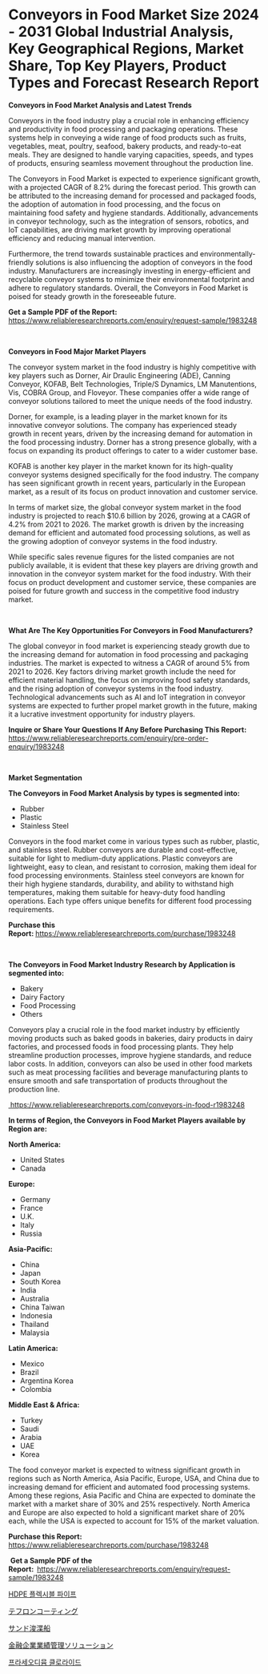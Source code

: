 <p><h1>Conveyors in Food Market Size 2024 - 2031 Global Industrial Analysis, Key Geographical Regions, Market Share, Top Key Players, Product Types and Forecast Research Report</h1></p><p><strong>Conveyors in Food Market Analysis and Latest Trends</strong></p>
<p><p>Conveyors in the food industry play a crucial role in enhancing efficiency and productivity in food processing and packaging operations. These systems help in conveying a wide range of food products such as fruits, vegetables, meat, poultry, seafood, bakery products, and ready-to-eat meals. They are designed to handle varying capacities, speeds, and types of products, ensuring seamless movement throughout the production line.</p><p>The Conveyors in Food Market is expected to experience significant growth, with a projected CAGR of 8.2% during the forecast period. This growth can be attributed to the increasing demand for processed and packaged foods, the adoption of automation in food processing, and the focus on maintaining food safety and hygiene standards. Additionally, advancements in conveyor technology, such as the integration of sensors, robotics, and IoT capabilities, are driving market growth by improving operational efficiency and reducing manual intervention.</p><p>Furthermore, the trend towards sustainable practices and environmentally-friendly solutions is also influencing the adoption of conveyors in the food industry. Manufacturers are increasingly investing in energy-efficient and recyclable conveyor systems to minimize their environmental footprint and adhere to regulatory standards. Overall, the Conveyors in Food Market is poised for steady growth in the foreseeable future.</p></p>
<p><strong>Get a Sample PDF of the Report:&nbsp;</strong> <a href="https://www.reliableresearchreports.com/enquiry/request-sample/1983248">https://www.reliableresearchreports.com/enquiry/request-sample/1983248</a></p>
<p>&nbsp;</p>
<p><strong>Conveyors in Food Major Market Players</strong></p>
<p><p>The conveyor system market in the food industry is highly competitive with key players such as Dorner, Air Draulic Engineering (ADE), Canning Conveyor, KOFAB, Belt Technologies, Triple/S Dynamics, LM Manutentions, Vis, COBRA Group, and Floveyor. These companies offer a wide range of conveyor solutions tailored to meet the unique needs of the food industry.</p><p>Dorner, for example, is a leading player in the market known for its innovative conveyor solutions. The company has experienced steady growth in recent years, driven by the increasing demand for automation in the food processing industry. Dorner has a strong presence globally, with a focus on expanding its product offerings to cater to a wider customer base.</p><p>KOFAB is another key player in the market known for its high-quality conveyor systems designed specifically for the food industry. The company has seen significant growth in recent years, particularly in the European market, as a result of its focus on product innovation and customer service.</p><p>In terms of market size, the global conveyor system market in the food industry is projected to reach $10.6 billion by 2026, growing at a CAGR of 4.2% from 2021 to 2026. The market growth is driven by the increasing demand for efficient and automated food processing solutions, as well as the growing adoption of conveyor systems in the food industry.</p><p>While specific sales revenue figures for the listed companies are not publicly available, it is evident that these key players are driving growth and innovation in the conveyor system market for the food industry. With their focus on product development and customer service, these companies are poised for future growth and success in the competitive food industry market.</p></p>
<p>&nbsp;</p>
<p><strong>What Are The Key Opportunities For Conveyors in Food Manufacturers?</strong></p>
<p><p>The global conveyor in food market is experiencing steady growth due to the increasing demand for automation in food processing and packaging industries. The market is expected to witness a CAGR of around 5% from 2021 to 2026. Key factors driving market growth include the need for efficient material handling, the focus on improving food safety standards, and the rising adoption of conveyor systems in the food industry. Technological advancements such as AI and IoT integration in conveyor systems are expected to further propel market growth in the future, making it a lucrative investment opportunity for industry players.</p></p>
<p><strong>Inquire or Share Your Questions If Any Before Purchasing This Report:</strong> <a href="https://www.reliableresearchreports.com/enquiry/pre-order-enquiry/1983248">https://www.reliableresearchreports.com/enquiry/pre-order-enquiry/1983248</a></p>
<p>&nbsp;</p>
<p><strong>Market Segmentation</strong></p>
<p><strong>The Conveyors in Food Market Analysis by types is segmented into:</strong></p>
<p><ul><li>Rubber</li><li>Plastic</li><li>Stainless Steel</li></ul></p>
<p><p>Conveyors in the food market come in various types such as rubber, plastic, and stainless steel. Rubber conveyors are durable and cost-effective, suitable for light to medium-duty applications. Plastic conveyors are lightweight, easy to clean, and resistant to corrosion, making them ideal for food processing environments. Stainless steel conveyors are known for their high hygiene standards, durability, and ability to withstand high temperatures, making them suitable for heavy-duty food handling operations. Each type offers unique benefits for different food processing requirements.</p></p>
<p><strong>Purchase this Report:&nbsp;</strong><a href="https://www.reliableresearchreports.com/purchase/1983248">https://www.reliableresearchreports.com/purchase/1983248</a></p>
<p>&nbsp;</p>
<p><strong>The Conveyors in Food Market Industry Research by Application is segmented into:</strong></p>
<p><ul><li>Bakery</li><li>Dairy Factory</li><li>Food Processing</li><li>Others</li></ul></p>
<p><p>Conveyors play a crucial role in the food market industry by efficiently moving products such as baked goods in bakeries, dairy products in dairy factories, and processed foods in food processing plants. They help streamline production processes, improve hygiene standards, and reduce labor costs. In addition, conveyors can also be used in other food markets such as meat processing facilities and beverage manufacturing plants to ensure smooth and safe transportation of products throughout the production line.</p></p>
<p><a href="https://www.reliableresearchreports.com/conveyors-in-food-r1983248">&nbsp;https://www.reliableresearchreports.com/conveyors-in-food-r1983248</a></p>
<p><strong>In terms of Region, the Conveyors in Food Market Players available by Region are:</strong></p>
<p>
    <p> <strong> North America: </strong>
        <ul>
            <li>United States</li>
            <li>Canada</li>
        </ul>
        </p> 
    <p> <strong> Europe: </strong>
        <ul>
            <li>Germany</li>
            <li>France</li>
            <li>U.K.</li>
            <li>Italy</li>
            <li>Russia</li>
        </ul>
        </p> 
    <p> <strong> Asia-Pacific: </strong>
        <ul>
            <li>China</li>
            <li>Japan</li>
            <li>South Korea</li>
            <li>India</li>
            <li>Australia</li>
            <li>China Taiwan</li>
            <li>Indonesia</li>
            <li>Thailand</li>
            <li>Malaysia</li>
        </ul>
        </p> 
    <p> <strong> Latin America: </strong>
        <ul>
            <li>Mexico</li>
            <li>Brazil</li>
            <li>Argentina Korea</li>
            <li>Colombia</li>
        </ul>
        </p> 
    <p> <strong> Middle East & Africa: </strong>
        <ul>
            <li>Turkey</li>
            <li>Saudi</li>
            <li>Arabia</li>
            <li>UAE</li>
            <li>Korea</li>
        </ul>
    </p>
    </p>
<p><p>The food conveyor market is expected to witness significant growth in regions such as North America, Asia Pacific, Europe, USA, and China due to increasing demand for efficient and automated food processing systems. Among these regions, Asia Pacific and China are expected to dominate the market with a market share of 30% and 25% respectively. North America and Europe are also expected to hold a significant market share of 20% each, while the USA is expected to account for 15% of the market valuation.</p></p>
<p><strong>Purchase this Report: </strong><a href="https://www.reliableresearchreports.com/purchase/1983248">https://www.reliableresearchreports.com/purchase/1983248</a></p>
<p>&nbsp;<strong>Get a Sample PDF of the Report:&nbsp;&nbsp;</strong><a href="https://www.reliableresearchreports.com/enquiry/request-sample/1983248">https://www.reliableresearchreports.com/enquiry/request-sample/1983248</a></p>
<p><strong></strong></p>
<p><p><a href="https://medium.com/@seanturner6262/hdpe-%EC%9C%A0%EC%97%B0-%ED%8C%8C%EC%9D%B4%ED%94%84-%EC%8B%9C%EC%9E%A5-%EC%9D%B8%EC%82%AC%EC%9D%B4%ED%8A%B8-%EC%8B%9C%EC%9E%A5-%EB%8F%99%ED%96%A5-%EC%84%B1%EC%9E%A5-2024%EB%85%84%EB%B6%80%ED%84%B0-2031%EB%85%84%EA%B9%8C%EC%A7%80-%EC%98%88%EC%B8%A1%EB%90%9C-%EA%B2%83-6f3e37232729">HDPE 플렉시블 파이프</a></p><p><a href="https://medium.com/@thomasbaker655/%E3%83%9D%E3%83%AA%E3%83%86%E3%83%88%E3%83%A9%E3%83%95%E3%83%AB%E3%82%AA%E3%83%AD%E3%82%A8%E3%83%81%E3%83%AC%E3%83%B3%E3%82%B3%E3%83%BC%E3%83%86%E3%82%A3%E3%83%B3%E3%82%B0%E5%B8%82%E5%A0%B4%E8%A6%8F%E6%A8%A1%E3%81%AF-%E4%B8%96%E7%95%8C%E3%81%AE%E7%94%A3%E6%A5%AD%E3%81%AB%E3%81%8A%E3%81%91%E3%82%8B%E6%9C%80%E9%81%A9%E3%81%AA%E3%83%9E%E3%83%BC%E3%82%B1%E3%83%86%E3%82%A3%E3%83%B3%E3%82%B0%E3%83%81%E3%83%A3%E3%83%8D%E3%83%AB%E3%82%92%E6%98%8E%E3%82%89%E3%81%8B%E3%81%AB%E3%81%97%E3%81%BE%E3%81%99-75577a4d383d">テフロンコーティング</a></p><p><a href="https://github.com/dandier2003/Market-Research-Report-List-1/blob/main/699732545234.md">サンド浚渫船</a></p><p><a href="https://github.com/lily-u-genius/Market-Research-Report-List-1/blob/main/754468045235.md">金融企業業績管理ソリューション</a></p><p><a href="https://medium.com/@jonatanjast1928/2024%EB%85%84%EB%B6%80%ED%84%B0-2031%EB%85%84%EA%B9%8C%EC%A7%80-%EC%98%88%EC%83%81%EB%90%98%EB%8A%94-%ED%94%84%EB%9D%BC%EC%84%B8%EC%98%A4%EB%94%94%EB%AE%B4-%EC%97%BC%ED%99%94%EB%AC%BC-%EC%8B%9C%EC%9E%A5-%EB%8F%99%ED%96%A5-%EB%B0%8F-%EC%8B%9C%EC%9E%A5-%EB%B6%84%EC%84%9D-1a47b6a96512">프라세오디뮴 클로라이드</a></p></p>